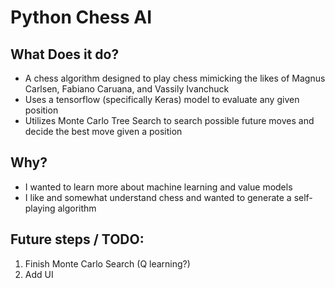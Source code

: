 # Python Chess AI
## What Does it do?
- A chess algorithm designed to play chess mimicking the likes of Magnus Carlsen, Fabiano Caruana, and Vassily Ivanchuck
- Uses a tensorflow (specifically Keras) model to evaluate any given position
- Utilizes Monte Carlo Tree Search to search possible future moves and decide the best move given a position

## Why?
- I wanted to learn more about machine learning and value models
- I like and somewhat understand chess and wanted to generate a self-playing algorithm

## Future steps / TODO:
1. Finish Monte Carlo Search (Q learning?)
2. Add UI






  
